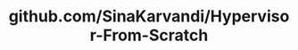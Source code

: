 ---
layout: post
title: github.com/SinaKarvandi/Hypervisor-From-Scratch
categories: link
tags: [انگلیسی, برنامه‌نویسی]
---